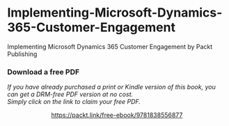 


# Implementing-Microsoft-Dynamics-365-Customer-Engagement
Implementing Microsoft Dynamics 365 Customer Engagement by Packt Publishing
### Download a free PDF

 <i>If you have already purchased a print or Kindle version of this book, you can get a DRM-free PDF version at no cost.<br>Simply click on the link to claim your free PDF.</i>
<p align="center"> <a href="https://packt.link/free-ebook/9781838556877">https://packt.link/free-ebook/9781838556877 </a> </p>